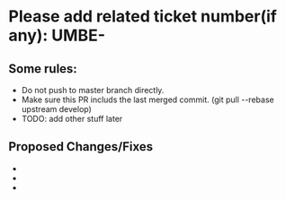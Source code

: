 # Please add related ticket number(if any): UMBE-

## Some rules:
 - Do not push to master branch directly.
 - Make sure this PR includs the last merged commit. (git pull --rebase upstream develop)
 - TODO: add other stuff later
## Proposed Changes/Fixes
 - 
 - 
 - 
